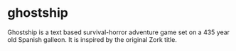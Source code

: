 # ghostship
Ghostship is a text based survival-horror adventure game set on a 435 year old Spanish galleon.  It is inspired by the original Zork title.
